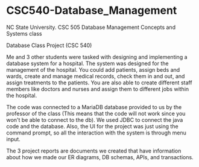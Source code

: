 # CSC540-Database_Management
NC State University. CSC 505 Database Management Concepts and Systems class

Database Class Project (CSC 540)

Me and 3 other students were tasked with designing and implementing a database system for a hospital. The system was designed for the management of the hospital. You could add patients, assign beds and wards, create and manage medical records, check them in and out, and assign treatments to the patients. You are also able to create different staff members like doctors and nurses and assign them to different jobs within the hospital.

The code was connected to a MariaDB database provided to us by the professor of the class (This means that the code will not work since you won't be able to connect to the db). We used JDBC to connect the java code and the database. Also, the UI for the project was just using the command prompt, so all the interaction with the system is through menu input.


The 3 project reports are documents we created that have information about how we made our ER diagrams, DB schemas, APIs, and transactions.